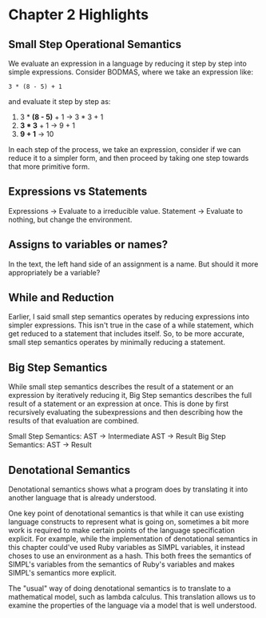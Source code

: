 # Chapter 2 Highlights

## Small Step Operational Semantics

We evaluate an expression in a language by reducing it step by step into simple expressions. Consider BODMAS, where we take an expression like:

```
3 * (8 - 5) + 1
```

and evaluate it step by step as:

1. 3 * **(8 - 5)** + 1 -> 3 * 3 + 1
2. **3 * 3** + 1 -> 9 + 1
3. **9 + 1** -> 10

In each step of the process, we take an expression, consider if we can reduce it to a simpler form, and then proceed by taking one step towards that more primitive form. 

## Expressions vs Statements

Expressions -> Evaluate to a irreducible value.
Statement -> Evaluate to nothing, but change the environment.

## Assigns to variables or names?

In the text, the left hand side of an assignment is a name. But should it more appropriately be a variable?

## While and Reduction

Earlier, I said small step semantics operates by reducing expressions into simpler expressions. This isn't true in the case of a while statement, which get reduced to a statement that includes itself. So, to be more accurate, small step semantics operates by minimally reducing a statement.

## Big Step Semantics

While small step semantics describes the result of a statement or an expression by iteratively reducing it, Big Step semantics describes the full result of a statement or an expression at once. This is done by first recursively evaluating the subexpressions and then describing how the results of that evaluation are combined.

Small Step Semantics: AST -> Intermediate AST -> Result
Big Step Semantics: AST -> Result

## Denotational Semantics

Denotational semantics shows what a program does by translating it into another language that is already understood. 

One key point of denotational semantics is that while it can use existing language constructs to represent what is going on, sometimes a bit more work is required to make certain points of the language specification explicit. For example, while the implementation of denotational semantics in this chapter could've used Ruby variables as SIMPL variables, it instead choses to use an environment as a hash. This both frees the semantics of SIMPL's variables from the semantics of Ruby's variables and makes SIMPL's semantics more explicit.

The "usual" way of doing denotational semantics is to translate to a mathematical model, such as lambda calculus. This translation allows us to examine the properties of the language via a model that is well understood.

